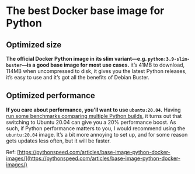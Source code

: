 # The best Docker base image for Python

## Optimized size

**The official Docker Python image in its slim variant—e.g. `python:3.9-slim-buster`—is a good base image for most use cases.** it’s 41MB to download, 114MB when uncompressed to disk, it gives you the latest Python releases, it’s easy to use and it’s got all the benefits of Debian Buster.

## Optimized performance

**If you care about performance, you’ll want to use `ubuntu:20.04`.** Having [run some benchmarks comparing multiple Python builds](https://pythonspeed.com/articles/faster-python/), it turns out that switching to Ubuntu 20.04 can give you a 20% performance boost. As such, if Python performance matters to you, I would recommend using the `ubuntu:20.04` image. It’s a bit more annoying to set up, and for some reason gets updates less often, but it will be faster.  


Ref: [https://pythonspeed.com/articles/base-image-python-docker-images/](https://pythonspeed.com/articles/base-image-python-docker-images/)

